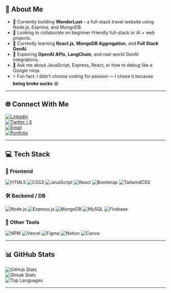 ## 👋 About Me

- 🔭 Currently building **WanderLust** – a full-stack travel website using Node.js, Express, and MongoDB.  
- 🤝 Looking to collaborate on beginner-friendly full-stack or AI + web projects.  
- 🧠 Currently learning **React.js**, **MongoDB Aggregation**, and **Full Stack GenAI**.  
- 🚀 Exploring **OpenAI APIs**, **LangChain**, and real-world GenAI integrations.  
- 💬 Ask me about JavaScript, Express, React, or how to debug like a Google ninja.  
- ⚡ Fun fact: I didn’t choose coding for passion — I chose it because **being broke sucks** 😅  

---

## 🌐 Connect With Me

[![LinkedIn](https://img.shields.io/badge/LinkedIn-0A66C2?style=flat&logo=linkedin&logoColor=white)](https://www.linkedin.com/in/shreyansh-ghanekar-166071256/)  
[![Twitter / X](https://img.shields.io/badge/X-000000?style=flat&logo=x&logoColor=white)](https://x.com/shreyansh061)  
[![Email](https://img.shields.io/badge/Gmail-D14836?style=flat&logo=gmail&logoColor=white)](mailto:shreyansh0611@gmail.com)  
[![Portfolio](https://img.shields.io/badge/Portfolio-222222?style=flat&logo=google-chrome&logoColor=white)](https://shreyansh-port.lovable.app)

---

## 💻 Tech Stack

### 🚀 Frontend  
![HTML5](https://img.shields.io/badge/HTML-E34F26?style=flat&logo=html5&logoColor=white)
![CSS3](https://img.shields.io/badge/CSS-1572B6?style=flat&logo=css3&logoColor=white)
![JavaScript](https://img.shields.io/badge/JavaScript-F7DF1E?style=flat&logo=javascript&logoColor=black)
![React](https://img.shields.io/badge/React-20232A?style=flat&logo=react&logoColor=61DAFB)
![Bootstrap](https://img.shields.io/badge/Bootstrap-7611FA?style=flat&logo=bootstrap&logoColor=white)
![TailwindCSS](https://img.shields.io/badge/TailwindCSS-06B6D4?style=flat&logo=tailwindcss&logoColor=white)

### 🛠️ Backend / DB  
![Node.js](https://img.shields.io/badge/Node.js-339933?style=flat&logo=node.js&logoColor=white)
![Express.js](https://img.shields.io/badge/Express.js-000000?style=flat&logo=express&logoColor=white)
![MongoDB](https://img.shields.io/badge/MongoDB-4EA94B?style=flat&logo=mongodb&logoColor=white)
![MySQL](https://img.shields.io/badge/MySQL-005C84?style=flat&logo=mysql&logoColor=white)
![Firebase](https://img.shields.io/badge/Firebase-FFCA28?style=flat&logo=firebase&logoColor=black)

### 🧠 Other Tools  
![NPM](https://img.shields.io/badge/NPM-CB3837?style=flat&logo=npm&logoColor=white)
![Vercel](https://img.shields.io/badge/Vercel-000000?style=flat&logo=vercel&logoColor=white)
![Figma](https://img.shields.io/badge/Figma-F24E1E?style=flat&logo=figma&logoColor=white)
![Notion](https://img.shields.io/badge/Notion-000000?style=flat&logo=notion&logoColor=white)
![Canva](https://img.shields.io/badge/Canva-00C4CC?style=flat&logo=canva&logoColor=white)

---

## 📊 GitHub Stats

![GitHub Stats](https://github-readme-stats.vercel.app/api?username=Shreyansh189&theme=radical&hide_border=false)  
![Streak Stats](https://streak-stats.demolab.com?user=Shreyansh189&theme=radical&hide_border=false)  
![Top Languages](https://github-readme-stats.vercel.app/api/top-langs/?username=Shreyansh189&theme=radical&layout=compact)

---
